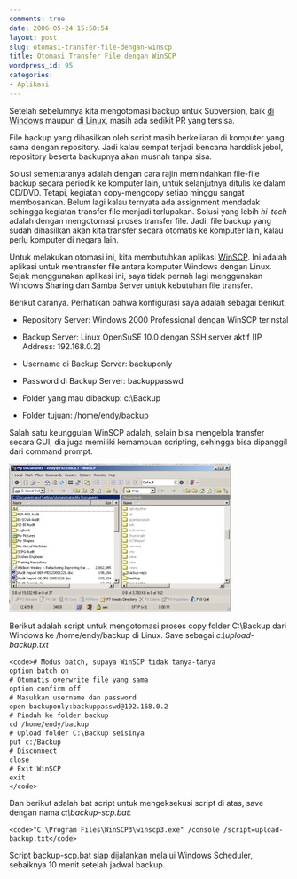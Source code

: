 ```yaml
---
comments: true
date: 2006-05-24 15:50:54
layout: post
slug: otomasi-transfer-file-dengan-winscp
title: Otomasi Transfer File dengan WinSCP
wordpress_id: 95
categories:
- Aplikasi
---
```


Setelah sebelumnya kita mengotomasi backup untuk Subversion, baik [di Windows](http://endy.artivisi.com/blog/aplikasi/subversion-backup-script-untuk-windows/) maupun [di Linux](http://endy.artivisi.com/blog/aplikasi/subversion-backup-dan-restore/), masih ada sedikit PR yang tersisa. 

File backup yang dihasilkan oleh script masih berkeliaran di komputer yang sama dengan repository. Jadi kalau sempat terjadi bencana harddisk jebol, repository beserta backupnya akan musnah tanpa sisa. 

Solusi sementaranya adalah dengan cara rajin memindahkan file-file backup secara periodik ke komputer lain, untuk selanjutnya ditulis ke dalam CD/DVD. 
Tetapi, kegiatan copy-mengcopy setiap minggu sangat membosankan. Belum lagi kalau ternyata ada assignment mendadak sehingga kegiatan transfer file menjadi terlupakan. 
Solusi yang lebih _hi-tech_ adalah dengan mengotomasi proses transfer file. Jadi, file backup yang sudah dihasilkan akan kita transfer secara otomatis ke komputer lain, kalau perlu komputer di negara lain. 

Untuk melakukan otomasi ini, kita membutuhkan aplikasi [WinSCP](http://www.winscp.net). Ini adalah aplikasi untuk mentransfer file antara komputer Windows dengan Linux. Sejak menggunakan aplikasi ini, saya tidak pernah lagi menggunakan Windows Sharing dan Samba Server untuk kebutuhan file transfer.

Berikut caranya. Perhatikan bahwa konfigurasi saya adalah sebagai berikut: 



  
  * Repository Server: Windows 2000 Professional dengan WinSCP terinstal 

  
  * Backup Server: Linux OpenSuSE 10.0 dengan SSH server aktif [IP Address: 192.168.0.2]

  
  * Username di Backup Server: backuponly

  
  * Password di Backup Server: backuppasswd

  
  * Folder yang mau dibackup: c:\Backup

  
  * Folder tujuan: /home/endy/backup



Salah satu keunggulan WinSCP adalah, selain bisa mengelola transfer secara GUI, dia juga memiliki kemampuan scripting, sehingga bisa dipanggil dari command prompt. 

![Screenshot WinSCP](/images/uploads/2006/05/winscp.png)

Berikut adalah script untuk mengotomasi proses copy folder C:\Backup dari Windows ke /home/endy/backup di Linux. Save sebagai _c:\upload-backup.txt_

    
    <code># Modus batch, supaya WinSCP tidak tanya-tanya
    option batch on
    # Otomatis overwrite file yang sama
    option confirm off
    # Masukkan username dan password
    open backuponly:backuppasswd@192.168.0.2
    # Pindah ke folder backup
    cd /home/endy/backup
    # Upload folder C:\Backup seisinya
    put c:/Backup 
    # Disconnect
    close
    # Exit WinSCP
    exit
    </code>



Dan berikut adalah bat script untuk mengeksekusi script di atas, save dengan nama _c:\backup-scp.bat_: 

    
    <code>"C:\Program Files\WinSCP3\winscp3.exe" /console /script=upload-backup.txt</code>



Script backup-scp.bat siap dijalankan melalui Windows Scheduler, sebaiknya 10 menit setelah jadwal backup. 
